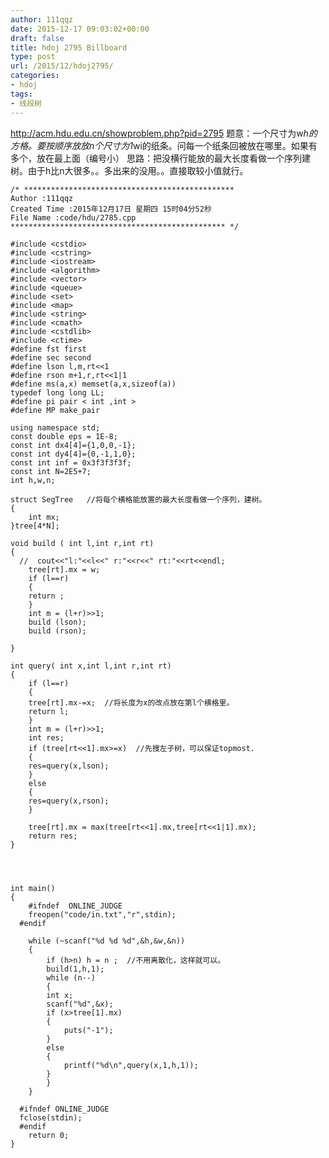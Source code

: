 ```yaml
---
author: 111qqz
date: 2015-12-17 09:03:02+00:00
draft: false
title: hdoj 2795 Billboard
type: post
url: /2015/12/hdoj2795/
categories:
- hdoj
tags:
- 线段树
---
```


http://acm.hdu.edu.cn/showproblem.php?pid=2795
题意：一个尺寸为w*h的方格。要按顺序放放n个尺寸为1*wi的纸条。问每一个纸条回被放在哪里。如果有多个，放在最上面（编号小）
思路：把没横行能放的最大长度看做一个序列建树。由于h比n大很多。。多出来的没用。。直接取较小值就行。







    
    /* ***********************************************
    Author :111qqz
    Created Time :2015年12月17日 星期四 15时04分52秒
    File Name :code/hdu/2785.cpp
    ************************************************ */
    
    #include <cstdio>
    #include <cstring>
    #include <iostream>
    #include <algorithm>
    #include <vector>
    #include <queue>
    #include <set>
    #include <map>
    #include <string>
    #include <cmath>
    #include <cstdlib>
    #include <ctime>
    #define fst first
    #define sec second
    #define lson l,m,rt<<1
    #define rson m+1,r,rt<<1|1
    #define ms(a,x) memset(a,x,sizeof(a))
    typedef long long LL;
    #define pi pair < int ,int >
    #define MP make_pair
    
    using namespace std;
    const double eps = 1E-8;
    const int dx4[4]={1,0,0,-1};
    const int dy4[4]={0,-1,1,0};
    const int inf = 0x3f3f3f3f;
    const int N=2E5+7;
    int h,w,n;
    
    struct SegTree   //将每个横格能放置的最大长度看做一个序列，建树。
    {
        int mx; 
    }tree[4*N];
    
    void build ( int l,int r,int rt)
    {
      //  cout<<"l:"<<l<<" r:"<<r<<" rt:"<<rt<<endl;
        tree[rt].mx = w;
        if (l==r)
        {
    	return ;
        }
        int m = (l+r)>>1;
        build (lson);
        build (rson);
    
    }
    
    int query( int x,int l,int r,int rt)
    {
        if (l==r)
        {
    	tree[rt].mx-=x;  //将长度为x的改点放在第l个横格里。
    	return l;
        }
        int m = (l+r)>>1;
        int res;
        if (tree[rt<<1].mx>=x)  //先搜左子树，可以保证topmost.
        {
    	res=query(x,lson);
        }
        else
        {
    	res=query(x,rson);
        }
    
        tree[rt].mx = max(tree[rt<<1].mx,tree[rt<<1|1].mx);
        return res;
    }
    
    
    
    
    int main()
    {
    	#ifndef  ONLINE_JUDGE 
    	freopen("code/in.txt","r",stdin);
      #endif
    
    	while (~scanf("%d %d %d",&h,&w,&n))
    	{
    	    if (h>n) h = n ;  //不用离散化，这样就可以。
    	    build(1,h,1);
    	    while (n--)
    	    {
    		int x;
    		scanf("%d",&x);
    		if (x>tree[1].mx)
    		{
    		    puts("-1");
    		}
    		else
    		{
    		    printf("%d\n",query(x,1,h,1));
    		}
    	    }
    	}
    
      #ifndef ONLINE_JUDGE  
      fclose(stdin);
      #endif
        return 0;
    }
    




